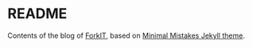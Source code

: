 # README

Contents of the blog of [ForkIT](http://theforkit.co/), based on [Minimal Mistakes Jekyll theme](https://mmistakes.github.io/minimal-mistakes/).
